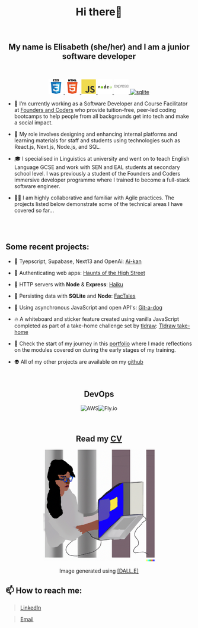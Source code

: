 <br>
<h1 align="center">Hi there👋</h1>
<br>
<h2 align="center">My name is Elisabeth (she/her) and I am a junior software developer</h2>
<br>


<p align="center"> 
  <a href="https://www.w3schools.com/css/" target="_blank" rel="noreferrer"> 
    <img src="https://raw.githubusercontent.com/devicons/devicon/master/icons/css3/css3-original-wordmark.svg" alt="css3" width="40" height="40"/>
  </a> 
  <a href="https://www.w3.org/html/" target="_blank" rel="noreferrer"> 
     <img src="https://raw.githubusercontent.com/devicons/devicon/master/icons/html5/html5-original-wordmark.svg" alt="html5" width="40" height="40"/> 
  </a> 
  <a href="https://developer.mozilla.org/en-US/docs/Web/JavaScript" target="_blank" rel="noreferrer"> 
    <img src="https://raw.githubusercontent.com/devicons/devicon/master/icons/javascript/javascript-original.svg" alt="javascript" width="40" height="40"/>
    <img src="https://raw.githubusercontent.com/devicons/devicon/master/icons/nodejs/nodejs-original-wordmark.svg" alt="node.js" width="40" height="40"/>
    <img src="https://raw.githubusercontent.com/devicons/devicon/master/icons/express/express-original-wordmark.svg" alt="express" width="40" height="40"/>
    <img src="https://www.vectorlogo.zone/logos/sqlite/sqlite-icon.svg" alt="sqlite" width="40" height="40"/> 
  </a> 
</p>


- 🌱 I’m currently working as a Software Developer and Course Facilitator at [Founders and Coders](https://www.foundersandcoders.com/) who provide tuition-free, peer-led coding bootcamps to help people from all backgrounds get into tech and make a social impact.
  
- 🦠 My role involves designing and enhancing internal platforms and learning materials for staff and students using technologies such as React.js, Next.js, Node.js, and SQL.

- 🎓 I specialised in Linguistics at university and went on to teach English Language GCSE and work with SEN and EAL students at secondary school level. I was previously a student of the Founders and Coders immersive developer programme where I trained to become a full-stack software engineer.
 
- 👩‍💻 I am highly collaborative and familiar with Agile practices. The projects listed below demonstrate some of the technical areas I have covered so far...


<br>
<br>


## Some recent projects:

- 💎 Tyepscript, Supabase, Next13 and OpenAi: [Ai-kan](https://github.com/fac27/AI-Kan)

- 👻 Authenticating web apps: [Haunts of the High Street](https://github.com/fac27/Haunts-of-the-high-street)

- 📜 HTTP servers with **Node** & **Express**: [Haiku](https://github.com/fac27/Haiku)

- 🎏 Persisting data with **SQLite** and **Node**: [FacTales](https://github.com/fac27/FACTales)

- 🐶 Using asynchronous JavaScript and open API's: [Git-a-dog](https://fac27.github.io/Git-a-dog/)

- 🔥 A whiteboard and sticker feature created using vanilla JavaScript completed as part of a take-home challenge set by [tldraw](https://github.com/tldraw): [Tldraw take-home](https://github.com/eliazzo/tldraw)

- 📓 Check the start of my journey in this [portfolio](https://github.com/fac27/eliazzo-portfolio) where I made reflections on the modules covered on during the early stages of my training. 

- 👽 All of my other projects are available on my [github](https://github.com/eliazzo?tab=repositories)

<br>


<div align="center"> 
  <h2>DevOps</h2>

  <img src="https://upload.wikimedia.org/wikipedia/commons/thumb/9/93/Amazon_Web_Services_Logo.svg/1280px-Amazon_Web_Services_Logo.svg.png" alt="AWS"  width="60" height="40"/><img src="https://fly.io/static/images/brand/logo-landscape.svg" alt="Fly.io" width="70" height="50"/>
</div>
  

<br>


<h2 align="center">Read my <a href="https://www.canva.com/design/DAFaqu380dg/MLdirn4-TqpYfbGtuBygqw/view?utm_content=DAFaqu380dg&utm_campaign=designshare&utm_medium=link&utm_source=publishsharelink">CV</a></h2>
  
<p align="center"><img src="DALL.E.png" width="300" alt="Woman coding"></p>

<p align="center">Image generated using <a href="https://openai.com/dall-e-2/">[DALL.E]</a></p>


## 📫  How to reach me:

> [LinkedIn](https://www.linkedin.com/in/elisabeth-azzopardi-b3496a247/)

> [Email](bethazz@hotmail.co.uk)

<br>
<br>
  
